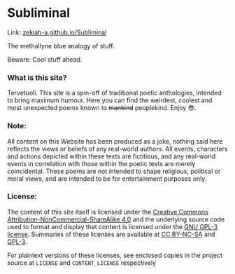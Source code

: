 # Subliminal
Link: [zekiah-a.github.io/Subliminal](https://zekiah-a.github.io/Subliminal)

The methallyne blue analogy of stuff.

Beware: Cool stuff ahead.

### What is this site?
Tervetuoli. This site is a spin-off of traditional poetic anthologies, intended to bring maximum humour.
Here you can find the weirdest, coolest and most unexpected poems known to ~~mankind~~ peoplekind.
Enjoy 😎.


### Note:

All content on this Website has been produced as a joke, nothing said here reflects the views or beliefs of any real-world authors.
All events, characters and actions depicted within these texts are fictitious, and any real-world events in correlation with those within the poetic texts are merely coincidental.
These poems are not intended to shape religious, political or moral views, and are intended to be for entertainment purposes only. 

### License:
The content of this site itself is licensed under the [Creative Commons Attribution-NonCommercial-ShareAlike 4.0](https://creativecommons.org/licenses/by-nc-sa/4.0/legalcode) and the underlying source code used to format and display that content is licensed under the [GNU GPL-3 license](https://www.gnu.org/licenses/gpl-3.0.en.html).
Summaries of these licenses are available at [CC BY-NC-SA](https://creativecommons.org/licenses/by-nc-sa/4.0/) and [GPL-3](https://tldrlegal.com/license/gnu-general-public-license-v3-(gpl-3)).

For plaintext versions of these licenses, see enclosed copies in the project source at `LICENSE` and `CONTENT_LICENSE` respectively 
